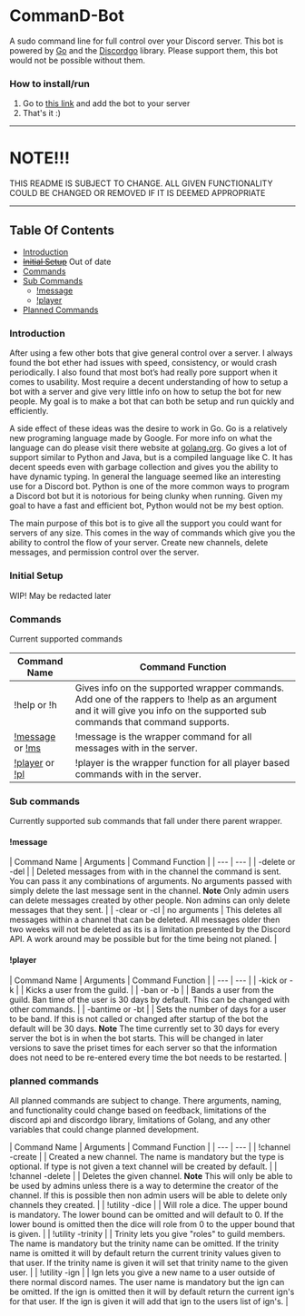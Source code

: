  # **CommanD-Bot**
A sudo command line for full control over your Discord server.  This bot is powered by [Go][1] and the [Discordgo][2] library.  Please support them, this bot would not be possible without them.

[1]: https://golang.org/
[2]: https://github.com/bwmarrin/discordgo

### How to install/run
1. Go to [this link][3] and add the bot to your server
2. That's it :)

[3]: https://discordapp.com/oauth2/authorize?client_id=357950177945976839&scope=bot&permissions=1

---

# NOTE!!!
THIS README IS SUBJECT TO CHANGE.  ALL GIVEN FUNCTIONALITY COULD BE CHANGED OR REMOVED IF IT IS DEEMED APPROPRIATE

---

## Table Of Contents
+ [Introduction](#Introduction)
+ [<s>Initial Setup</s>](#Initial_Setup) Out of date
+ [Commands](#Commands)
+ [Sub Commands](#sub_commands)
   - [!message](#message)
   - [!player](#player)
+ [Planned Commands](#planned_commands)

### Introduction <a id="Introduction"></a>
After using a few other bots that give general control over a server.  I always found the bot ether had issues with speed, consistency, or would crash periodically.  I also found that most bot’s had really pore support when it comes to usability.  Most require a decent understanding of how to setup a bot with a server and give very little info on how to setup the bot for new people.  My goal is to make a bot that can both be setup and run quickly and efficiently.

A side effect of these ideas was the desire to work in Go.  Go is a relatively new programing language made by Google.  For more info on what the language can do please visit there website at [golang.org](https://golang.org/).  Go gives a lot of support similar to Python and Java, but is a compiled language like C.  It has decent speeds even with garbage collection and gives you the ability to have dynamic typing.  In general the language seemed like an interesting use for a Discord bot.  Python is one of the more common ways to program a Discord bot but it is notorious for being clunky when running.  Given my goal to have a fast and efficient bot, Python would not be my best option.

The main purpose of this bot is to give all the support you could want for servers of any size.  This comes in the way of commands which give you the ability to control the flow of your server.  Create new channels, delete messages, and permission control over the server.

### Initial Setup <a id="Initial_Setup"></a>
WIP! May be redacted later

### Commands <a id="Commands"></a>
Current supported commands

|   Command Name |  Command Function |
| --- | --- |
|   !help or !h | Gives info on the supported wrapper commands.  Add one of the rappers to !help as an argument and it will give you info on the supported sub commands that command supports. |
|   [!message](#message) or [!ms](#message) |  !message is the wrapper command for all messages with in the server. |
|   [!player](#player) or [!pl](#player) |   !player is the wrapper function for all player based commands with in the server. |

### Sub commands <a id="sub_commands"></a>
Currently supported sub commands that fall under there parent wrapper.

#### !message <a id="message"></a>

|   Command Name |  Arguments |  Command Function |
| --- | --- |
|   -delete or -del |   <number of messages> <player name> |    Deleted messages from with in the channel the command is sent.  You can pass it any combinations of arguments.  No arguments passed with simply delete the last message sent in the channel.  **Note** Only admin users can delete messages created by other people.  Non admins can only delete messages that they sent. |
|   -clear or -cl | no arguments    | This deletes all messages within a channel that can be deleted.  All messages older then two weeks will not be deleted as its is a limitation presented by the Discord API.  A work around may be possible but for the time being not planed. |

#### !player <a id="player"></a>

|   Command Name |  Arguments |  Command Function |
| --- | --- |
|   -kick or -k |   <username> |    Kicks a user from the guild. |
|   -ban or -b |    <username> |    Bands a user from the guild.  Ban time of the user is 30 days by default.  This can be changed with other commands. |
|   -bantime or -bt |   <number of days> |   Sets the number of days for a user to be band.  If this is not called or changed after startup of the bot the default will be 30 days.  **Note** The time currently set to 30 days for every server the bot is in when the bot starts.  This will be changed in later versions to save the priset times for each server so that the information does not need to be re-entered every time the bot needs to be restarted. |

### planned commands <a id="planned_commands"></a>
All planned commands are subject to change.  There arguments, naming, and functionality could change based on feedback, limitations of the discord api and discordgo library, limitations of Golang, and any other variables that could change planned development.

|   Command Name |  Arguments |  Command Function |
| --- | --- |
|   !channel -create | <name> <type> | Created a new channel.  The name is mandatory but the type is optional.  If type is not given a text channel will be created by default. |
|   !channel -delete | <name> | Deletes the given channel. **Note** This will only be able to be used by admins unless there is a way to determine the creator of the channel.  If this is possible then non admin users will be able to delete only channels they created. |
|   !utility -dice | <lower bound> <upper bound> | Will role a dice.  The upper bound is mandatory.  The lower bound can be omitted and will default to 0.  If the lower bound is omitted then the dice will role from 0 to the upper bound that is given. |
|   !utility -trinity | <username> <trinity name> | Trinity lets you give "roles" to guild members.  The name is mandatory but the trinity name can be omitted.  If the trinity name is omitted it will by default return the current trinity values given to that user.  If the trinity name is given it will set that trinity name to the given user. |
|   !utility -ign   | <username> <ign> | Ign lets you give a new name to a user outside of there normal discord names.  The user name is mandatory but the ign can be omitted.  If the ign is omitted then it will by default return the current ign's for that user.  If the ign is given it will add that ign to the users list of ign's. |